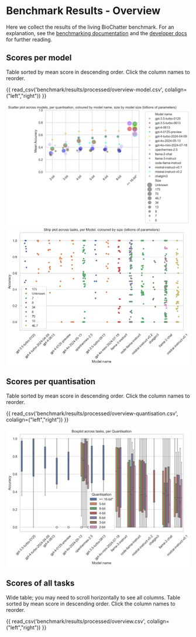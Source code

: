# Benchmark Results - Overview

Here we collect the results of the living BioChatter benchmark. For an
explanation, see the [benchmarking documentation](features/benchmark.md) and the
[developer docs](benchmark-developer.md) for further reading.

## Scores per model

Table sorted by mean score in descending order.
Click the column names to reorder.

{{ read_csv('benchmark/results/processed/overview-model.csv', colalign=("left","right")) }}

![Scatter Quantisation Name](images/scatter-per-quantisation-name.png)
![Boxplot Model](images/stripplot-per-model.png)

## Scores per quantisation

Table sorted by mean score in descending order.
Click the column names to reorder.

{{ read_csv('benchmark/results/processed/overview-quantisation.csv', colalign=("left","right")) }}

![Boxplot Quantisation](images/boxplot-per-quantisation.png)

## Scores of all tasks

Wide table; you may need to scroll horizontally to see all columns.
Table sorted by mean score in descending order.
Click the column names to reorder.

{{ read_csv('benchmark/results/processed/overview.csv', colalign=("left","right")) }}
